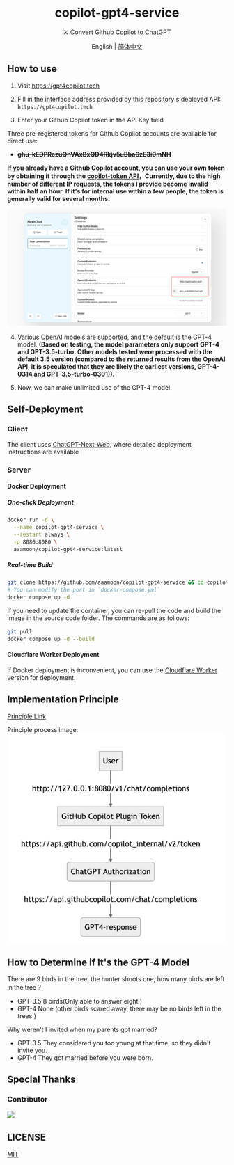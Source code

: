 <h1 align="center">copilot-gpt4-service</h1>

<p align="center">
⚔️ Convert Github Copilot to ChatGPT
</p>

<p align="center">
English | <a href="README.md">简体中文</a>
</p>

## How to use
1. Visit https://gpt4copilot.tech

2. Fill in the interface address provided by this repository's deployed API: `https://gpt4copilot.tech`

3. Enter your Github Copilot token in the API Key field

Three pre-registered tokens for Github Copilot accounts are available for direct use:
- ~~**ghu_kEDPRczuQhVAxBxQD4Rkjv5uBba6zE3i0mNH**~~

**If you already have a Github Copilot account, you can use your own token by obtaining it through the [copilot-token API](https://cocopilot.org/copilot/token)，Currently, due to the high number of different IP requests, the tokens I provide become invalid within half an hour. If it's for internal use within a few people, the token is generally valid for several months.**

![step](/assets/step1_EN.png)

4. Various OpenAI models are supported, and the default is the GPT-4 model. **(Based on testing, the model parameters only support GPT-4 and GPT-3.5-turbo. Other models tested were processed with the default 3.5 version (compared to the returned results from the OpenAI API, it is speculated that they are likely the earliest versions, GPT-4-0314 and GPT-3.5-turbo-0301)).**

5. Now, we can make unlimited use of the GPT-4 model.

## Self-Deployment

### Client

The client uses [ChatGPT-Next-Web](https://github.com/Yidadaa/ChatGPT-Next-Web), where detailed deployment instructions are available

### Server

#### Docker Deployment

##### One-click Deployment

```bash
docker run -d \
  --name copilot-gpt4-service \
  --restart always \
  -p 8080:8080 \
  aaamoon/copilot-gpt4-service:latest
```

##### Real-time Build

```bash
git clone https://github.com/aaamoon/copilot-gpt4-service && cd copilot-gpt4-service
# You can modify the port in `docker-compose.yml`  
docker compose up -d
```

If you need to update the container, you can re-pull the code and build the image in the source code folder. The commands are as follows:

```bash
git pull
docker compose up -d --build
```

#### Cloudflare Worker Deployment

If Docker deployment is inconvenient, you can use the [Cloudflare Worker](https://github.com/wpv-chan/cf-copilot-service) version for deployment.

## Implementation Principle

<a href="principle.md">Principle Link</a>

Principle process image:
![Implementation Principle](/assets/principle.png)

## How to Determine if It's the GPT-4 Model

There are 9 birds in the tree, the hunter shoots one, how many birds are left in the tree？

- GPT-3.5 8 birds(Only able to answer eight.)
- GPT-4 None (other birds scared away, there may be no birds left in the trees.)

Why weren't I invited when my parents got married?

- GPT-3.5 They considered you too young at that time, so they didn't invite you.
- GPT-4 They got married before you were born.

## Special Thanks

### Contributor

<a href="https://github.com/aaamoon/copilot-gpt4-service/graphs/contributors">
  <img src="https://contrib.rocks/image?repo=aaamoon/copilot-gpt4-service" />
</a>


## LICENSE

[MIT](https://opensource.org/license/mit/)
